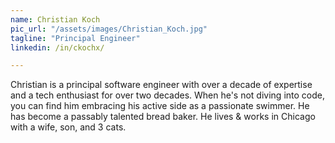 ```yaml
---
name: Christian Koch
pic_url: "/assets/images/Christian_Koch.jpg"
tagline: "Principal Engineer"
linkedin: /in/ckochx/

---
```

Christian is a principal software engineer with over a decade of expertise and a tech enthusiast for over two decades. When he's not diving into code, you can find him embracing his active side as a passionate swimmer. He has become a passably talented bread baker. He lives & works in Chicago with a wife, son, and 3 cats.